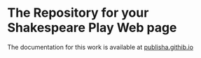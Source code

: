 # The Repository for your Shakespeare Play Web page

The documentation for this work is available at [publisha.githib.io][41511828]

  [41511828]: https://publisha.github.io/pages/create_speare_play_web/ "Look at this on the Publisha web site"
